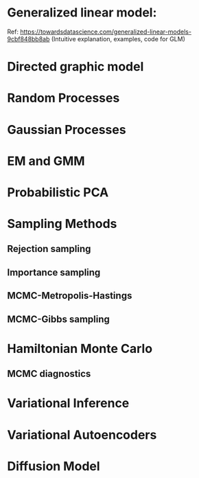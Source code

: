 # Generalized linear model: 
Ref:
https://towardsdatascience.com/generalized-linear-models-9cbf848bb8ab (Intuitive explanation, examples, code for GLM)

# Directed graphic model

# Random Processes

# Gaussian Processes

# EM and GMM

# Probabilistic PCA

# Sampling Methods
## Rejection sampling
## Importance sampling
## MCMC-Metropolis-Hastings
## MCMC-Gibbs sampling

# Hamiltonian Monte Carlo
## MCMC diagnostics

# Variational Inference

# Variational Autoencoders

# Diffusion Model
